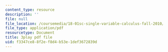 ```yaml
---
content_type: resource
description: ''
file: null
file_location: /coursemedia/18-01sc-single-variable-calculus-fall-2010/f3347ce88f2ef8d4b53e1def3672839d_twzGBqPeW0M.pdf
file_type: application/pdf
resourcetype: Document
title: 3play pdf file
uid: f3347ce8-8f2e-f8d4-b53e-1def3672839d
---
```

